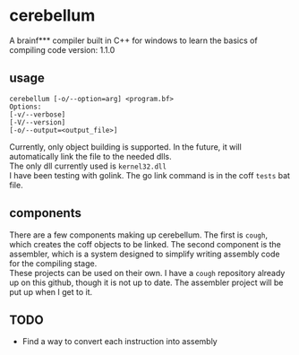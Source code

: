 # cerebellum
A brainf*** compiler built in C++ for windows to learn the basics of compiling code
version: 1.1.0

## usage
```
cerebellum [-o/--option=arg] <program.bf>
Options:
[-v/--verbose]
[-V/--version]
[-o/--output=<output_file>]
```
Currently, only object building is supported. In the future, it will automatically link the file to the needed dlls.  
The only dll currently used is `kernel32.dll`  
I have been testing with golink. The go link command is in the coff `tests` bat file.  

## components
There are a few components making up cerebellum. The first is `cough`, which creates the coff objects to be linked. The second component is the assembler, which is a system designed to simplify writing assembly code for the compiling stage.  
These projects can be used on their own. I have a `cough` repository already up on this github, though it is not up to date. The assembler project will be put up when I get to it.  

## TODO
 - Find a way to convert each instruction into assembly